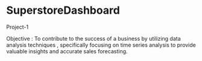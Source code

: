 # SuperstoreDashboard
Project-1

Objective : To contribute to the success of a business by utilizing data analysis techniques , specifically focusing on time series analysis to provide valuable 
            insights and accurate sales forecasting.
